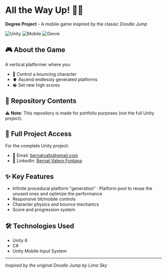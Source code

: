 # **All the Way Up!** 📱🦘  
**Degree Project** - A mobile game inspired by the classic *Doodle Jump*  

![Unity](https://img.shields.io/badge/Unity-6-black.svg?logo=unity&style=flat) 
![Mobile](https://img.shields.io/badge/Platform-iOS%20|%20Android-lightgrey) 
![Genre](https://img.shields.io/badge/Genre-Endless%20Jumper-blue)

## 🎮 About the Game  
A vertical platformer where you:  
- 🚀 Control a bouncing character  
- ⬆️ Ascend endlessly generated platforms    
- � Set new high scores  

## 📁 Repository Contents  
⚠ **Note**: This repository is made for portfolio purposes (not the full Unity project).  

## 🔧 Full Project Access  
For the complete Unity project:     
- 📧 Email: [bernatvafo@gmail.com](mailto:bernatvafo@gmail.com)  
- 💼 LinkedIn: [Bernat Valero Fontana](https://linkedin.com/in/bernatvafo)  

## ✨ Key Features  
- Infinite procedural platform "generation"
  · Platform pool to reuse the unused ones and optimize the performance
- Responsive tilt/mobile controls  
- Character physics and bounce mechanics  
- Score and progression system 

## 🛠️ Technologies Used  
- Unity 6  
- C#
- Unity Mobile Input System  

---

*Inspired by the original Doodle Jump by Lima Sky*  
